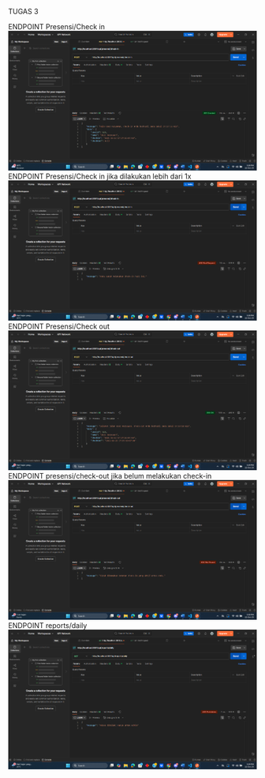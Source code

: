 TUGAS 3

ENDPOINT Presensi/Check in
![alt text](<Screenshot 2025-10-22 172807.png>)
ENDPOINT Presensi/Check in jika dilakukan lebih dari 1x
![alt text](<Screenshot 2025-10-22 172835.png>)
ENDPOINT Presensi/Check out
![alt text](<Screenshot 2025-10-22 172924.png>)
ENDPOINT presensi/check-out jika belum melakukan check-in
![alt text](<Screenshot 2025-10-22 173102.png>)
ENDPOINT reports/daily
![alt text](<Screenshot 2025-10-22 172957.png>)